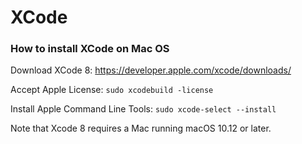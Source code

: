 # XCode
### How to install XCode on Mac OS

Download XCode 8:
https://developer.apple.com/xcode/downloads/

Accept Apple License:
```sudo xcodebuild -license```

Install Apple Command Line Tools:
```sudo xcode-select --install```

Note that Xcode 8 requires a Mac running macOS 10.12 or later.